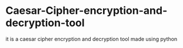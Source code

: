 # Caesar-Cipher-encryption-and-decryption-tool
it is a caesar cipher encryption and decryption tool made using python 
